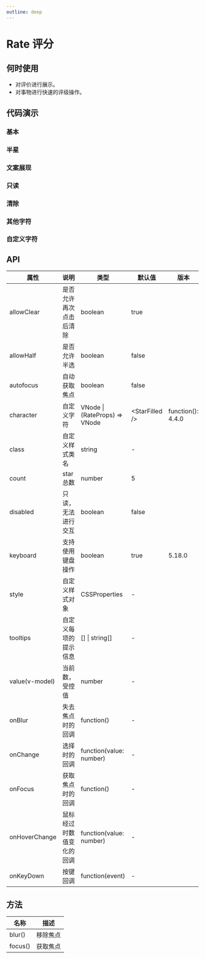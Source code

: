 ```yaml
---
outline: deep
---
```


# Rate 评分

## 何时使用

- 对评价进行展示。
- 对事物进行快速的评级操作。

## 代码演示

### 基本

<demo vue="rate/basic.vue"></demo>

### 半星

<demo vue="rate/half.vue"></demo>

### 文案展现

<demo vue="rate/text.vue"></demo>

### 只读

<demo vue="rate/disabled.vue"></demo>

### 清除

<demo vue="rate/clear.vue"></demo>

### 其他字符

<demo vue="rate/character.vue"></demo>

### 自定义字符

<demo vue="rate/character-function.vue"></demo>

## API

| 属性 | 说明 | 类型 | 默认值 | 版本 |
| --- | --- | --- | --- | --- |
| allowClear | 是否允许再次点击后清除 | boolean | true |  |
| allowHalf | 是否允许半选 | boolean | false |  |
| autofocus | 自动获取焦点 | boolean | false |  |
| character | 自定义字符 | VNode \| (RateProps) => VNode | &lt;StarFilled /> | function(): 4.4.0 |
| class | 自定义样式类名 | string | - |  |
| count | star 总数 | number | 5 |  |
| disabled | 只读，无法进行交互 | boolean | false |  |
| keyboard | 支持使用键盘操作 | boolean | true | 5.18.0 |
| style | 自定义样式对象 | CSSProperties | - |  |
| tooltips | 自定义每项的提示信息 | [] \| string\[] | - |  |
| value(v-model) | 当前数，受控值 | number | - |  |
| onBlur | 失去焦点时的回调 | function() | - |  |
| onChange | 选择时的回调 | function(value: number) | - |  |
| onFocus | 获取焦点时的回调 | function() | - |  |
| onHoverChange | 鼠标经过时数值变化的回调 | function(value: number) | - |  |
| onKeyDown | 按键回调 | function(event) | - |  |

## 方法

| 名称    | 描述     |
| ------- | -------- |
| blur()  | 移除焦点 |
| focus() | 获取焦点 |
